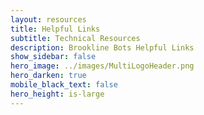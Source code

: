 ```yaml
---
layout: resources
title: Helpful Links 
subtitle: Technical Resources
description: Brookline Bots Helpful Links 
show_sidebar: false
hero_image: ../images/MultiLogoHeader.png
hero_darken: true
mobile_black_text: false
hero_height: is-large 
---
```

